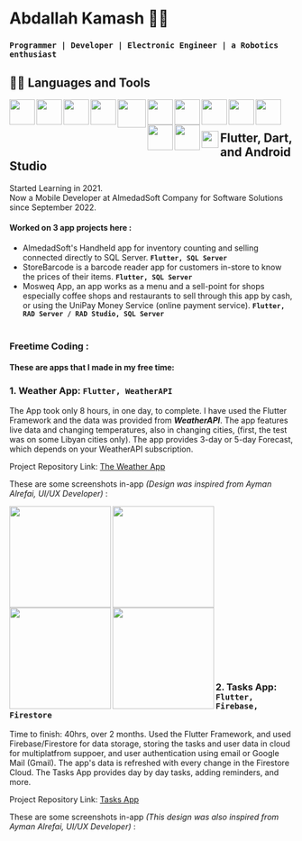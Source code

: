 # Abdallah Kamash 🤖✨
### **`Programmer | Developer | Electronic Engineer | a Robotics enthusiast`**


  
## 🧑‍💻 Languages and Tools

<img align="left" width="45px" src="https://cdn.jsdelivr.net/gh/devicons/devicon/icons/flutter/flutter-original.svg" />
<img align="left" width="45px" src="https://cdn.jsdelivr.net/gh/devicons/devicon/icons/dart/dart-original.svg" />
<img align="left" width="45px" src="https://cdn.jsdelivr.net/gh/devicons/devicon/icons/androidstudio/androidstudio-original.svg" />
<img align="left" width="45px" src="https://www.dataapps.in/wp-content/themes/dataapps-theme/img/embarcadero/rad-studio-logo-1024.png" />
<img align="left" width="50px" src="https://www.svgrepo.com/show/303229/microsoft-sql-server-logo.svg" />
<img align="left" width="45px" src="https://cdn.jsdelivr.net/gh/devicons/devicon/icons/html5/html5-original.svg" />
<img align="left" width="45px" src="https://cdn.jsdelivr.net/gh/devicons/devicon/icons/css3/css3-original.svg" />
<img align="left" width="45px" src="https://cdn.jsdelivr.net/gh/devicons/devicon/icons/bootstrap/bootstrap-original.svg" />
<img align="left" width="45px" src="https://cdn.jsdelivr.net/gh/devicons/devicon/icons/arduino/arduino-original-wordmark.svg" />
<img align="left" width="45px" src="https://cdn.jsdelivr.net/gh/devicons/devicon/icons/c/c-original.svg" />
<img align="left" width="45px" src="https://cdn.jsdelivr.net/gh/devicons/devicon/icons/cplusplus/cplusplus-original.svg" />
<img align="left" width="45px" src="https://cdn.jsdelivr.net/gh/devicons/devicon/icons/csharp/csharp-original.svg" />
<br/>

#

## <img align="left" width="30px" src="https://cdn.jsdelivr.net/gh/devicons/devicon/icons/flutter/flutter-original.svg" /> Flutter, Dart, and Android Studio

<p>Started Learning in 2021. <br/> Now a Mobile Developer at AlmedadSoft Company for Software Solutions since September 2022.<br/><p/>

#### Worked on 3 app projects here :
  - AlmedadSoft's Handheld app for inventory counting and selling connected directly to SQL Server. **`Flutter, SQL Server`** <br/>
  - StoreBarcode is a barcode reader app for customers in-store to know the prices of their items.  **`Flutter, SQL Server`** <br/>
  - Mosweq App, an app works as a menu and a sell-point for shops especially coffee shops and restaurants to sell through this app by cash, or using the UniPay Money Service (online payment service).  **`Flutter, RAD Server / RAD Studio, SQL Server`** <br/><br/>

### Freetime Coding :
#### These are apps that I made in my free time:

### 1. Weather App: **`Flutter, WeatherAPI`**

The App took only 8 hours, in one day, to complete. I have used the Flutter Framework and the data was provided from ***WeatherAPI***.
The app features live data and changing temperatures, also in changing cities, (first, the test was on some Libyan cities only).
The app provides 3-day or 5-day Forecast, which depends on your WeatherAPI subscription.

Project Repository Link: [The Weather App](https://github.com/AbdallahKamash/weather-app)

These are some screenshots in-app *(Design was inspired from Ayman Alrefai, UI/UX Developer)* :

<img align="left" width="180px" src="https://user-images.githubusercontent.com/93958137/225906557-372ef32c-9bff-46c9-baa3-8fd05445cb07.jpg" />
<img align="left" width="180px" src="https://user-images.githubusercontent.com/93958137/225906941-d7021cd1-a43c-40c0-976d-b55798efcb74.jpg" />
<img align="left" width="180px" src="https://user-images.githubusercontent.com/93958137/225906954-60a1a6c7-c3de-4ab6-8d6b-0ef0edda6402.jpg" />
<img align="left" width="180px" src="https://user-images.githubusercontent.com/93958137/225906982-0c60088d-4679-46f4-a996-be6a2dc7ab08.jpg" />
<br/>
<br/>
<br/>
<br/>
<br/>
<br/>
<br/>
<br/>
<br/>
<br/>
<br/>
<br/>
<br/>
<br/>
<br/>
<br/>
<br/>


### 2. Tasks App: **`Flutter, Firebase, Firestore`**

Time to finish: 40hrs, over 2 months. Used the Flutter Framework, and used Firebase/Firestore for data storage, storing the tasks and user data in cloud for multiplatfrom suppoer, and user authentication using email or Google Mail (Gmail). The app's data is refreshed with every change in the Firestore Cloud. The Tasks App provides day by day tasks, adding reminders, and more.

Project Repository Link: [Tasks App](https://github.com/AbdallahKamash)

These are some screenshots in-app *(This design was also inspired from Ayman Alrefai, UI/UX Developer)* :

